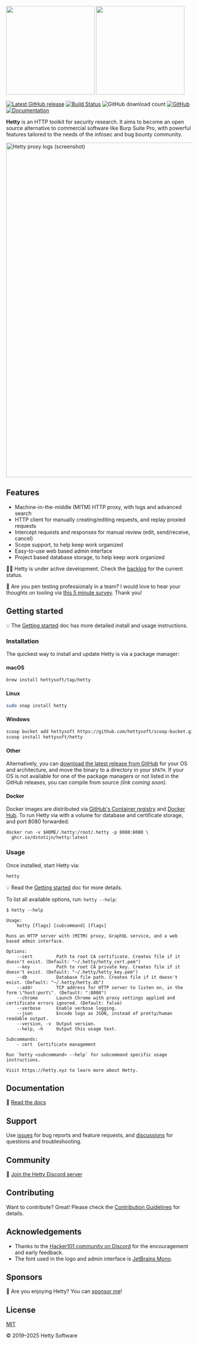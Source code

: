 <img src="https://user-images.githubusercontent.com/983924/156430531-6193e187-7400-436b-81c6-f86862783ea5.svg#gh-light-mode-only" width="240"/>
<img src="https://user-images.githubusercontent.com/983924/156430660-9d5bd555-dcfd-47e2-ba70-54294c20c1b4.svg#gh-dark-mode-only" width="240"/>

[![Latest GitHub release](https://img.shields.io/github/v/release/dstotijn/hetty?color=25ae8f)](https://github.com/dstotijn/hetty/releases/latest)
[![Build Status](https://img.shields.io/endpoint.svg?url=https%3A%2F%2Factions-badge.atrox.dev%2Fdstotijn%2Fhetty%2Fbadge%3Fref%3Dmain&label=build&color=24ae8f)](https://github.com/dstotijn/hetty/actions/workflows/build-test.yml)
![GitHub download count](https://img.shields.io/github/downloads/dstotijn/hetty/total?color=25ae8f)
[![GitHub](https://img.shields.io/github/license/dstotijn/hetty?color=25ae8f)](https://github.com/dstotijn/hetty/blob/master/LICENSE)
[![Documentation](https://img.shields.io/badge/hetty-docs-25ae8f)](https://hetty.xyz/)

**Hetty** is an HTTP toolkit for security research. It aims to become an open
source alternative to commercial software like Burp Suite Pro, with powerful
features tailored to the needs of the infosec and bug bounty community.

<img src="https://hetty.xyz/img/hero.png" width="907" alt="Hetty proxy logs (screenshot)" />

## Features

- Machine-in-the-middle (MITM) HTTP proxy, with logs and advanced search
- HTTP client for manually creating/editing requests, and replay proxied requests
- Intercept requests and responses for manual review (edit, send/receive, cancel)
- Scope support, to help keep work organized
- Easy-to-use web based admin interface
- Project based database storage, to help keep work organized

👷‍♂️ Hetty is under active development. Check the <a
href="https://github.com/dstotijn/hetty/projects/1">backlog</a> for the current
status.

📣 Are you pen testing professionaly in a team? I would love to hear your
thoughts on tooling via [this 5 minute
survey](https://forms.gle/36jtgNc3TJ2imi5A8). Thank you!

## Getting started

💡 The [Getting started](https://hetty.xyz/docs/getting-started) doc has more
detailed install and usage instructions.

### Installation

The quickest way to install and update Hetty is via a package manager:

#### macOS

```sh
brew install hettysoft/tap/hetty
```

#### Linux

```sh
sudo snap install hetty
```

#### Windows

```sh
scoop bucket add hettysoft https://github.com/hettysoft/scoop-bucket.git
scoop install hettysoft/hetty
```

#### Other

Alternatively, you can [download the latest release from
GitHub](https://github.com/dstotijn/hetty/releases/latest) for your OS and
architecture, and move the binary to a directory in your `$PATH`. If your OS is
not available for one of the package managers or not listed in the GitHub
releases, you can compile from source _(link coming soon)_.

#### Docker

Docker images are distributed via [GitHub's Container registry](https://github.com/dstotijn/hetty/pkgs/container/hetty)
and [Docker Hub](https://hub.docker.com/r/dstotijn/hetty). To run Hetty via with a volume for database and certificate
storage, and port 8080 forwarded:

```
docker run -v $HOME/.hetty:/root/.hetty -p 8080:8080 \
  ghcr.io/dstotijn/hetty:latest
```

### Usage

Once installed, start Hetty via:

```sh
hetty
```

💡 Read the [Getting started](https://hetty.xyz/docs/getting-started) doc for
more details.

To list all available options, run: `hetty --help`:

```
$ hetty --help

Usage:
    hetty [flags] [subcommand] [flags]

Runs an HTTP server with (MITM) proxy, GraphQL service, and a web based admin interface.

Options:
    --cert         Path to root CA certificate. Creates file if it doesn't exist. (Default: "~/.hetty/hetty_cert.pem")
    --key          Path to root CA private key. Creates file if it doesn't exist. (Default: "~/.hetty/hetty_key.pem")
    --db           Database file path. Creates file if it doesn't exist. (Default: "~/.hetty/hetty.db")
    --addr         TCP address for HTTP server to listen on, in the form \"host:port\". (Default: ":8080")
    --chrome       Launch Chrome with proxy settings applied and certificate errors ignored. (Default: false)
    --verbose      Enable verbose logging.
    --json         Encode logs as JSON, instead of pretty/human readable output.
    --version, -v  Output version.
    --help, -h     Output this usage text.

Subcommands:
    - cert  Certificate management

Run `hetty <subcommand> --help` for subcommand specific usage instructions.

Visit https://hetty.xyz to learn more about Hetty.
```

## Documentation

📖 [Read the docs](https://hetty.xyz/docs)

## Support

Use [issues](https://github.com/dstotijn/hetty/issues) for bug reports and
feature requests, and
[discussions](https://github.com/dstotijn/hetty/discussions) for questions and
troubleshooting.

## Community

💬 [Join the Hetty Discord server](https://discord.gg/3HVsj5pTFP)

## Contributing

Want to contribute? Great! Please check the [Contribution
Guidelines](CONTRIBUTING.md) for details.

## Acknowledgements

- Thanks to the [Hacker101 community on Discord](https://www.hacker101.com/discord)
  for the encouragement and early feedback.
- The font used in the logo and admin interface is [JetBrains
  Mono](https://www.jetbrains.com/lp/mono/).

## Sponsors

💖 Are you enjoying Hetty? You can [sponsor me](https://github.com/sponsors/dstotijn)!

## License

[MIT](LICENSE)

© 2019–2025 Hetty Software
